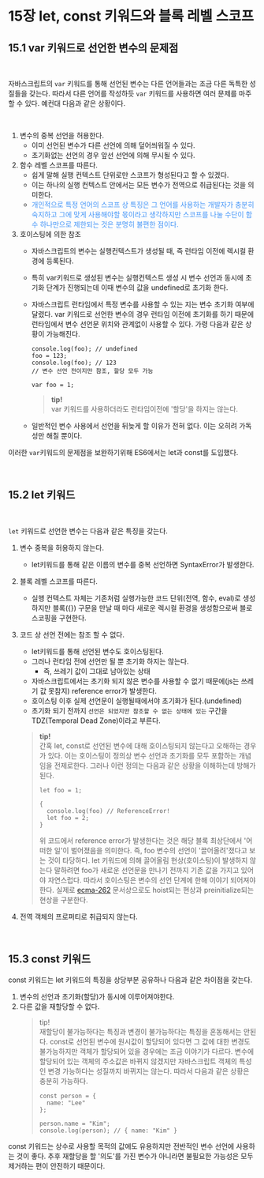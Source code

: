 # 15장 let, const 키워드와 블록 레벨 스코프

## 15.1 var 키워드로 선언한 변수의 문제점

<br>

자바스크립트의 `var` 키워드를 통해 선언된 변수는 다른 언어들과는 조금 다른 독특한 성질들을 갖는다. 따라서 다른 언어를 작성하듯 `var` 키워드를 사용하면 여러 문제를 마주할 수 있다. 예컨대 다음과 같은 상황이다.

<br>

1. 변수의 중복 선언을 허용한다.
    - 이미 선언된 변수가 다른 선언에 의해 덮어씌워질 수 있다.
    - 초기화없는 선언의 경우 앞선 선언에 의해 무시될 수 있다.
2. 함수 레벨 스코프를 따른다.
    - 쉽게 말해 실행 컨텍스트 단위로만 스코프가 형성된다고 할 수 있겠다.
    - 이는 하나의 실행 컨텍스트 안에서는 모든 변수가 전역으로 취급된다는 것을 의미한다.
    - <span style="color: #4294F8">개인적으로 특정 언어의 스코프 상 특징은 그 언어를 사용하는 개발자가 충분히 숙지하고 그에 맞게 사용해야할 몫이라고 생각하지만 스코프를 나눌 수단이 함수 하나만으로 제한되는 것은 분명히 불편한 점이다.</span>
3. 호이스팅에 의한 참조
    - 자바스크립트의 변수는 실행컨텍스트가 생성될 때, 즉 런타임 이전에 렉시컬 환경에 등록된다.
    - 특히 var키워드로 생성된 변수는 실행컨텍스트 생성 시 변수 선언과 동시에 초기화 단계가 진행되는데 이때 변수의 값을 undefined로 초기화 한다.
    - 자바스크립트 런타임에서 특정 변수를 사용할 수 있는 지는 변수 초기화 여부에 달렸다. var 키워드로 선언한 변수의 경우 런타임 이전에 초기화를 하기 때문에 런타임에서 변수 선언문 위치와 관계없이 사용할 수 있다. 가령 다음과 같은 상황이 가능해진다.
        ```
        console.log(foo); // undefined
        foo = 123;
        console.log(foo); // 123
        // 변수 선언 전이지만 참조, 할당 모두 가능

        var foo = 1;
        ```

        > **tip!**<br>
        > var 키워드를 사용하더라도 런타임이전에 '할당'을 하지는 않는다.
    - 일반적인 변수 사용에서 선언을 뒤늦게 할 이유가 전혀 없다. 이는 오히려 가독성만 해칠 뿐이다.

이러한 `var`키워드의 문제점을 보완하기위해 ES6에서는 let과 const를 도입했다.

<br>

## 15.2 let 키워드

<br>

`let` 키워드로 선언한 변수는 다음과 같은 특징을 갖는다.

1. 변수 중복을 허용하지 않는다.
    - let키워드를 통해 같은 이름의 변수를 중복 선언하면 SyntaxError가 발생한다.
2. 블록 레벨 스코프를 따른다.
    - 실행 컨텍스트 자체는 기존처럼 실행가능한 코드 단위(전역, 함수, eval)로 생성하지만 블록({}) 구문을 만날 때 마다 새로운 렉시컬 환경을 생성함으로써 블로 스코핑을 구현한다.
3. 코드 상 선언 전에는 참조 할 수 없다.
    - let키워드를 통해 선언된 변수도 호이스팅된다.
    - 그러나 런타임 전에 선언만 될 뿐 초기화 하지는 않는다.
      - 즉, 쓰레기 값이 그대로 남아있는 상태
    - 자바스크립트에서는 초기화 되지 않은 변수를 사용할 수 없기 때문에(js는 쓰레기 값 못참지) reference error가 발생한다.
    - 호이스팅 이후 실제 선언문이 실행될때에서야 초기화가 된다.(undefined)
    - 초기화 되기 전까지 `선언은 되었지만 참조할 수 없는 상태에 있는` 구간을 TDZ(Temporal Dead Zone)이라고 부른다.

    > **tip!**<br>
    > 간혹 let, const로 선언된 변수에 대해 호이스팅되지 않는다고 오해하는 경우가 있다. 이는 호이스팅이 정의상 변수 선언과 초기화를 모두 포함하는 개념임을 전제로한다. 그러나 이런 정의는 다음과 같은 상황을 이해하는데 방해가 된다.
    > ``` 
    > let foo = 1;
    >
    > {
    >   console.log(foo) // ReferenceError!
    >   let foo = 2;
    > }
    > ```
    > 위 코드에서 reference error가 발생한다는 것은 해당 블록 최상단에서 '어떠한 일'이 벌어졌음을 의미한다. 즉, foo 변수의 선언이 '끌어올려'졌다고 보는 것이 타당하다. let 키워드에 의해 끌어올림 현상(호이스팅)이 발생하지 않는다 말하려면 foo가 새로운 선언문을 만나기 전까지 기존 값을 가지고 있어야 자연스럽다. 따라서 호이스팅은 변수의 선언 단계에 한해 이야기 되어져야 한다. 실제로 [ecma-262](https://262.ecma-international.org/11.0/#sec-for-in-and-for-of-statements-runtime-semantics-bindinginitialization) 문서상으로도 hoist되는 현상과 preinitialize되는 현상을 구분한다.
4. 전역 객체의 프로퍼티로 취급되지 않는다.

<br>

## 15.3 const 키워드
const 키워드는 let 키워드의 특징을 상당부분 공유하나 다음과 같은 차이점을 갖는다.

1. 변수의 선언과 초기화(할당)가 동시에 이루어져야한다.
2. 다른 값을 재할당할 수 없다.
    > tip!<br>
    > 재할당이 불가능하다는 특징과 변경이 불가능하다는 특징을 혼동해서는 안된다. const로 선언된 변수에 원시값이 할당되어 있다면 그 값에 대한 변경도 불가능하지만 객체가 할당되어 있을 경우에는 조금 이야기가 다르다. 변수에 할당되어 있는 객체의 주소값은 바뀌지 않겠지만 자바스크립트 객체의 특성인 변경 가능하다는 성질까지 바뀌지는 않는다. 따라서 다음과 같은 상황은 충분히 가능하다.
    > ```
    > const person = {
    >   name: "Lee"
    > };
    >
    > person.name = "Kim";
    > console.log(person); // { name: "Kim" }
    > ```
    >

const 키워드는 상수로 사용할 목적의 값에도 유용하지만 전반적인 변수 선언에 사용하는 것이 좋다. 추후 재할당을 할 '의도'를 가진 변수가 아니라면 불필요한 가능성은 모두 제거하는 편이 안전하기 때문이다.
